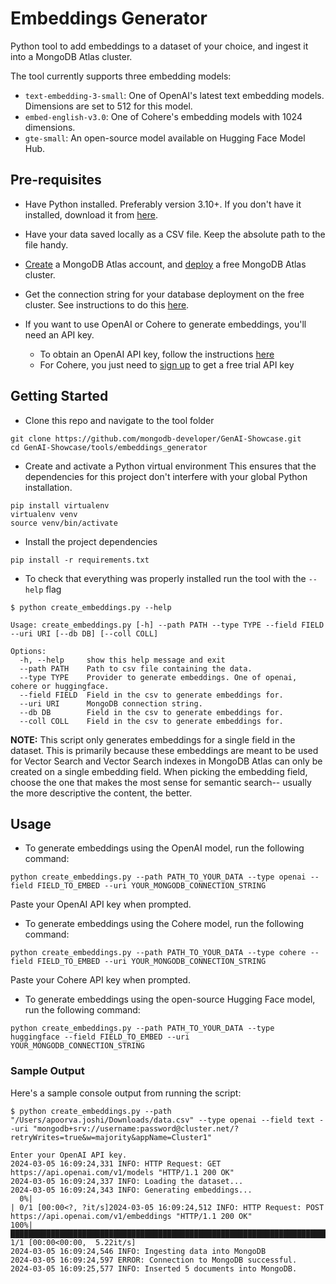 # Embeddings Generator

Python tool to add embeddings to a dataset of your choice, and ingest it into a MongoDB Atlas cluster.

The tool currently supports three embedding models:
* `text-embedding-3-small`: One of OpenAI's latest text embedding models. Dimensions are set to 512 for this model.
* `embed-english-v3.0`: One of Cohere's embedding models with 1024 dimensions.
* `gte-small`: An open-source model available on Hugging Face Model Hub.

## Pre-requisites

* Have Python installed. Preferably version 3.10+. If you don't have it installed, download it from [here](https://www.python.org/downloads/).

* Have your data saved locally as a CSV file. Keep the absolute path to the file handy.

* [Create](https://www.mongodb.com/cloud/atlas/register/?utm_campaign=devrel&utm_source=workshop&utm_medium=cta&utm_content=github&utm_term=apoorva.joshi) a MongoDB Atlas account, and  [deploy](https://www.mongodb.com/docs/atlas/tutorial/deploy-free-tier-cluster/) a free MongoDB Atlas cluster.

* Get the connection string for your database deployment on the free cluster. See instructions to do this [here](https://www.mongodb.com/docs/guides/atlas/connection-string/).

* If you want to use OpenAI or Cohere to generate embeddings, you'll need an API key.
    * To obtain an OpenAI API key, follow the instructions [here](https://help.openai.com/en/articles/4936850-where-do-i-find-my-openai-api-key)
    * For Cohere, you just need to [sign up](https://dashboard.cohere.com/welcome/register) to get a free trial API key

## Getting Started

* Clone this repo and navigate to the tool folder

```
git clone https://github.com/mongodb-developer/GenAI-Showcase.git
cd GenAI-Showcase/tools/embeddings_generator
```

* Create and activate a Python virtual environment
This ensures that the dependencies for this project don't interfere with your global Python installation.

```
pip install virtualenv
virtualenv venv
source venv/bin/activate
```

* Install the project dependencies

```
pip install -r requirements.txt
```

* To check that everything was properly installed run the tool with the `--help` flag

```console
$ python create_embeddings.py --help

Usage: create_embeddings.py [-h] --path PATH --type TYPE --field FIELD --uri URI [--db DB] [--coll COLL]

Options:
  -h, --help     show this help message and exit
  --path PATH    Path to csv file containing the data.
  --type TYPE    Provider to generate embeddings. One of openai, cohere or huggingface.
  --field FIELD  Field in the csv to generate embeddings for.
  --uri URI      MongoDB connection string.
  --db DB        Field in the csv to generate embeddings for.
  --coll COLL    Field in the csv to generate embeddings for.
```

**NOTE:** This script only generates embeddings for a single field in the dataset. This is primarily because these embeddings are meant to be used for Vector Search and Vector Search indexes in MongoDB Atlas can only be created on a single embedding field. When picking the embedding field, choose the one that makes the most sense for semantic search-- usually the more descriptive the content, the better.

## Usage

* To generate embeddings using the OpenAI model, run the following command:

```
python create_embeddings.py --path PATH_TO_YOUR_DATA --type openai --field FIELD_TO_EMBED --uri YOUR_MONGODB_CONNECTION_STRING
```

Paste your OpenAI API key when prompted.

* To generate embeddings using the Cohere model, run the following command:

```
python create_embeddings.py --path PATH_TO_YOUR_DATA --type cohere --field FIELD_TO_EMBED --uri YOUR_MONGODB_CONNECTION_STRING
```

Paste your Cohere API key when prompted.

* To generate embeddings using the open-source Hugging Face model, run the following command:

```
python create_embeddings.py --path PATH_TO_YOUR_DATA --type huggingface --field FIELD_TO_EMBED --uri YOUR_MONGODB_CONNECTION_STRING
```

### Sample Output

Here's a sample console output from running the script:

```console
$ python create_embeddings.py --path "/Users/apoorva.joshi/Downloads/data.csv" --type openai --field text --uri "mongodb+srv://username:password@cluster.net/?retryWrites=true&w=majority&appName=Cluster1"

Enter your OpenAI API key.
2024-03-05 16:09:24,331 INFO: HTTP Request: GET https://api.openai.com/v1/models "HTTP/1.1 200 OK"
2024-03-05 16:09:24,337 INFO: Loading the dataset...
2024-03-05 16:09:24,343 INFO: Generating embeddings...
  0%|                                                                                                                                                                                                                                                                                                                                               | 0/1 [00:00<?, ?it/s]2024-03-05 16:09:24,512 INFO: HTTP Request: POST https://api.openai.com/v1/embeddings "HTTP/1.1 200 OK"
100%|███████████████████████████████████████████████████████████████████████████████████████████████████████████████████████████████████████████████████████████████████████████████████████████████████████████████████████████████████████████████████████████████████████████████████████████████████████████████████████████████████████| 1/1 [00:00<00:00,  5.22it/s]
2024-03-05 16:09:24,546 INFO: Ingesting data into MongoDB
2024-03-05 16:09:24,597 ERROR: Connection to MongoDB successful.
2024-03-05 16:09:25,577 INFO: Inserted 5 documents into MongoDB.
```
